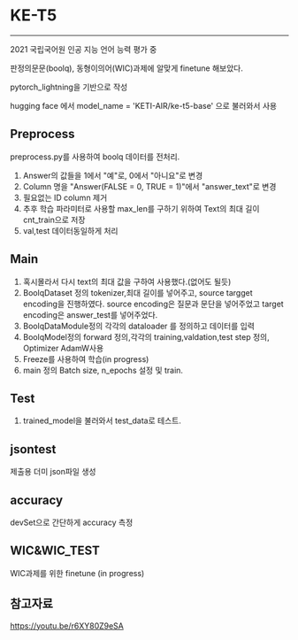 # KE-T5
---
2021 국립국어원 인공 지능 언어 능력 평가 중 

판정의문문(boolq), 동형이의어(WIC)과제에 알맞게 finetune 해보았다.

pytorch_lightning을 기반으로 작성

hugging face 에서  model_name = 'KETI-AIR/ke-t5-base' 으로 불러와서 사용

Preprocess
---
preprocess.py를 사용하여 boolq 데이터를 전처리.

1. Answer의 값들을 1에서 "예"로, 0에서 "아니요"로 변경
2. Column 명을 "Answer(FALSE = 0, TRUE = 1)"에서 "answer_text"로 변경
3. 필요없는 ID column 제거
4. 추후 학습 파라미터로 사용할 max_len를 구하기 위하여 Text의 최대 길이 cnt_train으로 저장
5. val,test 데이터동일하게 처리

Main
---
1. 혹시몰라서 다시 text의 최대 값을 구하여 사용했다.(없어도 될듯)
2. BoolqDataset 정의 tokenizer,최대 길이를 넣어주고, source targget encoding을 진행하였다. source encoding은 질문과 문단을 넣어주었고 target encoding은 answer_test를 넣어주었다.
3. BoolqDataModule정의 각각의 dataloader 를 정의하고 데이터를 입력
4. BoolqModel정의 forward 정의,각각의 training,valdation,test step 정의, Optimizer AdamW사용
5. Freeze를 사용하여 학습(in progress)
6. main 정의 Batch size, n_epochs 설정 및 train.

Test
---
1. trained_model을 불러와서 test_data로 테스트.

jsontest
---
제출용 더미 json파일 생성

accuracy
--- 
devSet으로 간단하게 accuracy 측정

WIC&WIC_TEST
---
WIC과제를 위한 finetune (in progress)

참고자료
---
https://youtu.be/r6XY80Z9eSA
